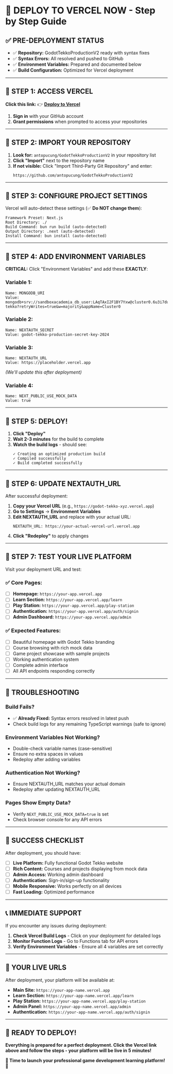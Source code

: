 # 🚀 DEPLOY TO VERCEL NOW - Step by Step Guide

## ✅ PRE-DEPLOYMENT STATUS
- ✅ **Repository:** GodotTekkoProductionV2 ready with syntax fixes
- ✅ **Syntax Errors:** All resolved and pushed to GitHub
- ✅ **Environment Variables:** Prepared and documented below
- ✅ **Build Configuration:** Optimized for Vercel deployment

---

## 🎯 STEP 1: ACCESS VERCEL

**Click this link:** 👉 **[Deploy to Vercel](https://vercel.com/new)**

1. **Sign in** with your GitHub account
2. **Grant permissions** when prompted to access your repositories

---

## 🎯 STEP 2: IMPORT YOUR REPOSITORY

1. **Look for:** `antopucung/GodotTekkoProductionV2` in your repository list
2. **Click "Import"** next to the repository name
3. **If not visible:** Click "Import Third-Party Git Repository" and enter:
   ```
   https://github.com/antopucung/GodotTekkoProductionV2
   ```

---

## 🎯 STEP 3: CONFIGURE PROJECT SETTINGS

Vercel will auto-detect these settings (✅ **Do NOT change them**):

```
Framework Preset: Next.js
Root Directory: ./
Build Command: bun run build (auto-detected)
Output Directory: .next (auto-detected)
Install Command: bun install (auto-detected)
```

---

## 🎯 STEP 4: ADD ENVIRONMENT VARIABLES

**CRITICAL:** Click "Environment Variables" and add these **EXACTLY**:

### **Variable 1:**
```
Name: MONGODB_URI
Value: mongodb+srv://sandboxacademia_db_user:LAqTAxI2F1BY7Yxw@cluster0.6u3i7du.mongodb.net/godot-tekko?retryWrites=true&w=majority&appName=Cluster0
```

### **Variable 2:**
```
Name: NEXTAUTH_SECRET
Value: godot-tekko-production-secret-key-2024
```

### **Variable 3:**
```
Name: NEXTAUTH_URL
Value: https://placeholder.vercel.app
```
*(We'll update this after deployment)*

### **Variable 4:**
```
Name: NEXT_PUBLIC_USE_MOCK_DATA
Value: true
```

---

## 🎯 STEP 5: DEPLOY!

1. **Click "Deploy"**
2. **Wait 2-3 minutes** for the build to complete
3. **Watch the build logs** - should see:
   ```
   ✓ Creating an optimized production build
   ✓ Compiled successfully
   ✓ Build completed successfully
   ```

---

## 🎯 STEP 6: UPDATE NEXTAUTH_URL

After successful deployment:

1. **Copy your Vercel URL** (e.g., `https://godot-tekko-xyz.vercel.app`)
2. **Go to Settings** → **Environment Variables**
3. **Edit NEXTAUTH_URL** and replace with your actual URL:
   ```
   NEXTAUTH_URL: https://your-actual-vercel-url.vercel.app
   ```
4. **Click "Redeploy"** to apply changes

---

## 🎯 STEP 7: TEST YOUR LIVE PLATFORM

Visit your deployment URL and test:

### **✅ Core Pages:**
- [ ] **Homepage:** `https://your-app.vercel.app`
- [ ] **Learn Section:** `https://your-app.vercel.app/learn`
- [ ] **Play Station:** `https://your-app.vercel.app/play-station`
- [ ] **Authentication:** `https://your-app.vercel.app/auth/signin`
- [ ] **Admin Dashboard:** `https://your-app.vercel.app/admin`

### **✅ Expected Features:**
- [ ] Beautiful homepage with Godot Tekko branding
- [ ] Course browsing with rich mock data
- [ ] Game project showcase with sample projects
- [ ] Working authentication system
- [ ] Complete admin interface
- [ ] All API endpoints responding correctly

---

## 🚨 TROUBLESHOOTING

### **Build Fails?**
- ✅ **Already Fixed:** Syntax errors resolved in latest push
- Check build logs for any remaining TypeScript warnings (safe to ignore)

### **Environment Variables Not Working?**
- Double-check variable names (case-sensitive)
- Ensure no extra spaces in values
- Redeploy after adding variables

### **Authentication Not Working?**
- Ensure NEXTAUTH_URL matches your actual domain
- Redeploy after updating NEXTAUTH_URL

### **Pages Show Empty Data?**
- Verify `NEXT_PUBLIC_USE_MOCK_DATA=true` is set
- Check browser console for any API errors

---

## 🎉 SUCCESS CHECKLIST

After deployment, you should have:

- [ ] **Live Platform:** Fully functional Godot Tekko website
- [ ] **Rich Content:** Courses and projects displaying from mock data
- [ ] **Admin Access:** Working admin dashboard
- [ ] **Authentication:** Sign-in/sign-up functionality
- [ ] **Mobile Responsive:** Works perfectly on all devices
- [ ] **Fast Loading:** Optimized performance

---

## 📞 IMMEDIATE SUPPORT

If you encounter any issues during deployment:

1. **Check Vercel Build Logs** - Click on your deployment for detailed logs
2. **Monitor Function Logs** - Go to Functions tab for API errors
3. **Verify Environment Variables** - Ensure all 4 variables are set correctly

---

## 🎯 YOUR LIVE URLS

After deployment, your platform will be available at:

- **Main Site:** `https://your-app-name.vercel.app`
- **Learn Section:** `https://your-app-name.vercel.app/learn`
- **Play Station:** `https://your-app-name.vercel.app/play-station`
- **Admin Panel:** `https://your-app-name.vercel.app/admin`
- **Authentication:** `https://your-app-name.vercel.app/auth/signin`

---

## 🚀 READY TO DEPLOY!

**Everything is prepared for a perfect deployment. Click the Vercel link above and follow the steps - your platform will be live in 5 minutes!**

**🎊 Time to launch your professional game development learning platform! 🚀**
